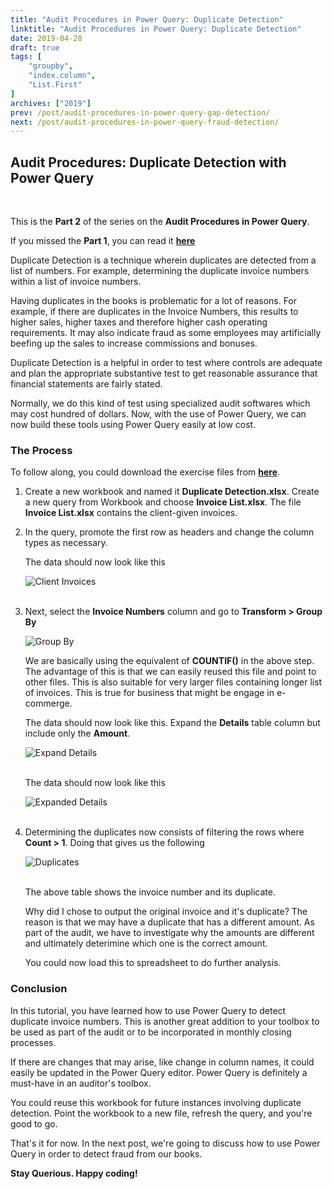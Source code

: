 ```yaml
---
title: "Audit Procedures in Power Query: Duplicate Detection"
linktitle: "Audit Procedures in Power Query: Duplicate Detection"
date: 2019-04-28
draft: true
tags: [
    "groupby",
    "index.column",
    "List.First"
]
archives: ["2019"]
prev: /post/audit-procedures-in-power-query-gap-detection/
next: /post/audit-procedures-in-power-query-fraud-detection/
---
```


## Audit Procedures: Duplicate Detection with Power Query
<br>

This is the **Part 2** of the series on the **Audit Procedures in Power Query**.

If you missed the **Part 1**, you can read it **[here](../audit-procedures-in-power-query-gap-detection/)**

Duplicate Detection is a technique wherein duplicates are detected from a list of numbers. For example, determining the duplicate invoice numbers within a list of invoice numbers.

Having duplicates in the books is problematic for a lot of reasons. For example, if there are duplicates in the Invoice Numbers, this results to higher sales, higher taxes and therefore higher cash operating requirements. It may also indicate fraud as some employees may artificially beefing up the sales to increase commissions and bonuses.

Duplicate Detection is a helpful in order to test where controls are adequate and plan the appropriate substantive test to get reasonable assurance that financial statements are fairly stated.

Normally, we do this kind of test using specialized audit softwares which may cost hundred of dollars. Now, with the use of Power Query, we can now build these tools using Power Query easily at low cost.

### The Process
To follow along, you could download the exercise files from **[here](https://github.com/PowerQueryforAccountants/Duplicate-Detection-with-Power-Query)**.

1. Create a new workbook and named it **Duplicate Detection.xlsx**. Create a new query from Workbook and choose **Invoice List.xlsx**.
    The file **Invoice List.xlsx** contains the client-given invoices.

2. In the query, promote the first row as headers and change the column types as necessary. 

	The data should now look like this

	![Client Invoices](/img/audit-procedures-in-power-query-duplicate-detection/client_invoices.png)
    <br/>
    <br/>

3. Next, select the **Invoice Numbers** column and go to **Transform > Group By**

	![Group By](/img/audit-procedures-in-power-query-duplicate-detection/group_by.png)
	
    We are basically using the equivalent of **COUNTIF()** in the above step. The advantage of this is that we can easily reused this file and point to other files.
    This is also suitable for very larger files containing longer list of invoices. This is true for business that might be engage in e-commerge.

	The data should now look like this. Expand the **Details** table column but include only the **Amount**.

	![Expand Details](/img/audit-procedures-in-power-query-duplicate-detection/expand_details.png)
    <br/>
    <br/>

	The data should now look like this

	![Expanded Details](/img/audit-procedures-in-power-query-duplicate-detection/expanded.png)
    <br/>
    <br/>

4. Determining the duplicates now consists of filtering the rows where **Count > 1**. Doing that gives us the following
	
	![Duplicates](/img/audit-procedures-in-power-query-duplicate-detection/duplicates.png)
    <br/>
    <br/>

    The above table shows the invoice number and its duplicate. 

	Why did I chose to output the original invoice and it's duplicate? The reason is that we may have a duplicate that has a different amount. As part of the audit, we have to investigate why the amounts are different and ultimately deterimine which one is the correct amount.

    You could now load this to spreadsheet to do further analysis.


### Conclusion
In this tutorial, you have learned how to use Power Query to detect duplicate invoice numbers. This is another great addition to your toolbox to be used as part of the audit or to be incorporated in monthly closing processes.

If there are changes that may arise, like change in column names, it could easily be updated in the Power Query editor. Power Query is definitely a must-have in an auditor's toolbox.

You could reuse this workbook for future instances involving duplicate detection. Point the workbook to a new file, refresh the query, and you're good to go. 

That's it for now. In the next post, we're going to discuss how to use Power Query in order to detect fraud from our books.

**Stay Querious. Happy coding!**
